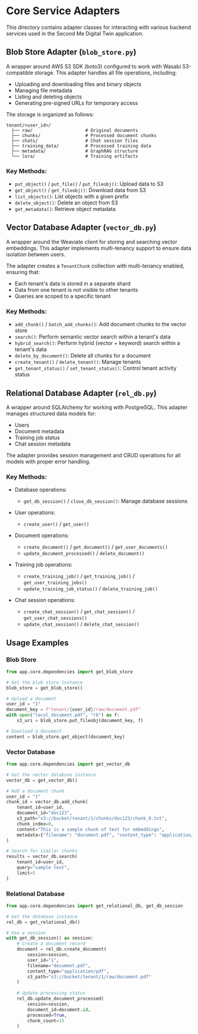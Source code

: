 # Core Service Adapters

This directory contains adapter classes for interacting with various backend services used in the Second Me Digital Twin application.

## Blob Store Adapter (`blob_store.py`)

A wrapper around AWS S3 SDK (boto3) configured to work with Wasabi S3-compatible storage. This adapter handles all file operations, including:

- Uploading and downloading files and binary objects
- Managing file metadata
- Listing and deleting objects
- Generating pre-signed URLs for temporary access

The storage is organized as follows:
```
tenant/<user_id>/
  ├── raw/                    # Original documents
  ├── chunks/                 # Processed document chunks
  ├── chats/                  # Chat session files
  ├── training_data/          # Processed training data
  ├── metadata/               # GraphRAG structure
  └── lora/                   # Training artifacts
```

### Key Methods:

- `put_object()` / `put_file()` / `put_fileobj()`: Upload data to S3
- `get_object()` / `get_fileobj()`: Download data from S3
- `list_objects()`: List objects with a given prefix
- `delete_object()`: Delete an object from S3
- `get_metadata()`: Retrieve object metadata

## Vector Database Adapter (`vector_db.py`)

A wrapper around the Weaviate client for storing and searching vector embeddings. This adapter implements multi-tenancy support to ensure data isolation between users.

The adapter creates a `TenantChunk` collection with multi-tenancy enabled, ensuring that:
- Each tenant's data is stored in a separate shard
- Data from one tenant is not visible to other tenants
- Queries are scoped to a specific tenant

### Key Methods:

- `add_chunk()` / `batch_add_chunks()`: Add document chunks to the vector store
- `search()`: Perform semantic vector search within a tenant's data
- `hybrid_search()`: Perform hybrid (vector + keyword) search within a tenant's data
- `delete_by_document()`: Delete all chunks for a document
- `create_tenant()` / `delete_tenant()`: Manage tenants
- `get_tenant_status()` / `set_tenant_status()`: Control tenant activity status

## Relational Database Adapter (`rel_db.py`)

A wrapper around SQLAlchemy for working with PostgreSQL. This adapter manages structured data models for:

- Users
- Document metadata
- Training job status
- Chat session metadata

The adapter provides session management and CRUD operations for all models with proper error handling.

### Key Methods:

- Database operations:
  - `get_db_session()` / `close_db_session()`: Manage database sessions

- User operations:
  - `create_user()` / `get_user()`

- Document operations:
  - `create_document()` / `get_document()` / `get_user_documents()`
  - `update_document_processed()` / `delete_document()`

- Training job operations:
  - `create_training_job()` / `get_training_job()` / `get_user_training_jobs()`
  - `update_training_job_status()` / `delete_training_job()`

- Chat session operations:
  - `create_chat_session()` / `get_chat_session()` / `get_user_chat_sessions()`
  - `update_chat_session()` / `delete_chat_session()`

## Usage Examples

### Blob Store

```python
from app.core.dependencies import get_blob_store

# Get the blob store instance
blob_store = get_blob_store()

# Upload a document
user_id = "1"
document_key = f"tenant/{user_id}/raw/document.pdf"
with open("local_document.pdf", "rb") as f:
    s3_uri = blob_store.put_fileobj(document_key, f)

# Download a document
content = blob_store.get_object(document_key)
```

### Vector Database

```python
from app.core.dependencies import get_vector_db

# Get the vector database instance
vector_db = get_vector_db()

# Add a document chunk
user_id = "1"
chunk_id = vector_db.add_chunk(
    tenant_id=user_id,
    document_id="doc123",
    s3_path="s3://bucket/tenant/1/chunks/doc123/chunk_0.txt",
    chunk_index=0,
    content="This is a sample chunk of text for embeddings",
    metadata={"filename": "document.pdf", "content_type": "application/pdf"}
)

# Search for similar chunks
results = vector_db.search(
    tenant_id=user_id,
    query="sample text",
    limit=5
)
```

### Relational Database

```python
from app.core.dependencies import get_relational_db, get_db_session

# Get the database instance
rel_db = get_relational_db()

# Use a session
with get_db_session() as session:
    # Create a document record
    document = rel_db.create_document(
        session=session,
        user_id="1",
        filename="document.pdf",
        content_type="application/pdf",
        s3_path="s3://bucket/tenant/1/raw/document.pdf"
    )
    
    # Update processing status
    rel_db.update_document_processed(
        session=session,
        document_id=document.id,
        processed=True,
        chunk_count=15
    )
``` 